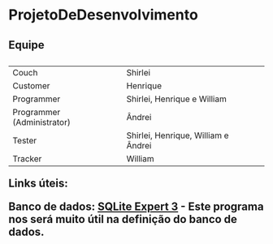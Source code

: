 ProjetoDeDesenvolvimento
========================
<html>
<h2>Equipe<h2>
<table><tr><td>
  Couch 
</td><td>
Shirlei
</td>
<tr>
<td>
  Customer
</td><td>
  Henrique
</td>
</tr>
<tr>
<td>
  Programmer  
</td><td>
Shirlei, Henrique e William
</td>
</tr>
<tr>
<td>
  Programmer (Administrator) 
</td><td>
  Ândrei
</td>
</tr>
<tr>
<td>
  Tester 
</td><td>
Shirlei, Henrique, William e Ândrei
</td>
</tr>
<tr>
<td>
  Tracker 
</td><td>
William  
<td>
</tr>
  </table>
</html>

Links úteis:

   Banco de dados:
       <a href="http://www.sqliteexpert.com/download.html">SQLite Expert 3</a> - Este programa nos será muito útil na definição do banco de dados.
